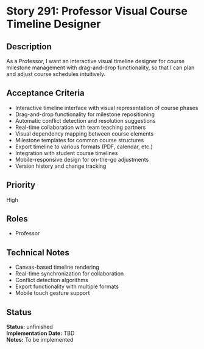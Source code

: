 # Story 291: Professor Visual Course Timeline Designer

## Description
As a Professor, I want an interactive visual timeline designer for course milestone management with drag-and-drop functionality, so that I can plan and adjust course schedules intuitively.

## Acceptance Criteria
- Interactive timeline interface with visual representation of course phases
- Drag-and-drop functionality for milestone repositioning
- Automatic conflict detection and resolution suggestions
- Real-time collaboration with team teaching partners
- Visual dependency mapping between course elements
- Milestone templates for common course structures
- Export timeline to various formats (PDF, calendar, etc.)
- Integration with student course timelines
- Mobile-responsive design for on-the-go adjustments
- Version history and change tracking

## Priority
High

## Roles
- Professor

## Technical Notes
- Canvas-based timeline rendering
- Real-time synchronization for collaboration
- Conflict detection algorithms
- Export functionality with multiple formats
- Mobile touch gesture support
## Status
**Status:** unfinished  
**Implementation Date:** TBD  
**Notes:** To be implemented
